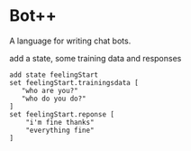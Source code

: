 # Bot++
A language for writing chat bots.

add a state, some training data and responses
```
add state feelingStart
set feelingStart.trainingsdata [
   "who are you?"
   "who do you do?"
]
set feelingStart.reponse [
    "i'm fine thanks"
    "everything fine"
]
```